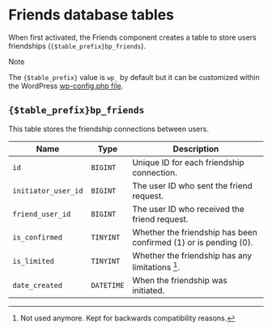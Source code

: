 # Friends database tables

When first activated, the Friends component creates a table to store users friendships (`{$table_prefix}bp_friends`).

> [!NOTE]  
> The `{$table_prefix}` value is `wp_` by default but it can be customized within the WordPress [wp-config.php file](https://developer.wordpress.org/advanced-administration/wordpress/wp-config/#table-prefix).

## `{$table_prefix}bp_friends`

This table stores the friendship connections between users.

| Name | Type | Description |
| --- | --- | --- |
| `id` | `BIGINT` | Unique ID for each friendship connection. |
| `initiator_user_id` | `BIGINT` | The user ID who sent the friend request. |
| `friend_user_id` | `BIGINT` | The user ID who received the friend request. |
| `is_confirmed` | `TINYINT` | Whether the friendship has been confirmed (1) or is pending (0). |
| `is_limited` | `TINYINT` | Whether the friendship has any limitations [^1]. |
| `date_created` | `DATETIME` | When the friendship was initiated. |

[^1]: Not used anymore. Kept for backwards compatibility reasons.

